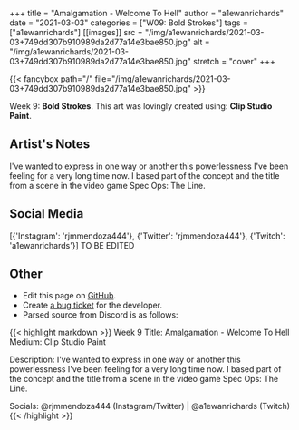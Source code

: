 +++
title =       "Amalgamation - Welcome To Hell"
author =      "a1ewanrichards"
date =        "2021-03-03"
categories =  ["W09: Bold Strokes"]
tags =        ["a1ewanrichards"]
[[images]]
                      src = "/img/a1ewanrichards/2021-03-03+749dd307b910989da2d77a14e3bae850.jpg"
                      alt = "/img/a1ewanrichards/2021-03-03+749dd307b910989da2d77a14e3bae850.jpg"
                      stretch = "cover"
+++


{{< fancybox path="/" file="/img/a1ewanrichards/2021-03-03+749dd307b910989da2d77a14e3bae850.jpg" >}}


Week 9: **Bold Strokes**. This art was lovingly created using: **Clip Studio Paint**.

## Artist's Notes

I've wanted to express in one way or another this powerlessness I've been feeling for a very long time now. I based part of the concept and the title from a scene in the video game Spec Ops: The Line.

## Social Media

[{'Instagram': 'rjmmendoza444'}, {'Twitter': 'rjmmendoza444'}, {'Twitch': 'a1ewanrichards'}] TO BE EDITED

## Other

- Edit this page on [GitHub](https://github.com/teaminkling/web-refresh/edit/main/blog/content/blog/a1ewanrichards-week-9-7020.md).
- Create [a bug ticket](https://github.com/teaminkling/web-refresh/issues/new?assignees=&labels=bug&template=problem-report.md&title=) for the developer.
- Parsed source from Discord is as follows:

{{< highlight markdown >}}
Week 9
Title: Amalgamation - Welcome To Hell
Medium: Clip Studio Paint

Description: I've wanted to express in one way or another this powerlessness I've been feeling for a very long time now. I based part of the concept and the title from a scene in the video game Spec Ops: The Line.

Socials: @rjmmendoza444 (Instagram/Twitter) | @a1ewanrichards (Twitch)
{{< /highlight >}}